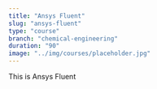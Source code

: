 ```yaml
---
title: "Ansys Fluent"
slug: "ansys-fluent"
type: "course"
branch: "chemical-engineering"
duration: "90"
image: "../img/courses/placeholder.jpg"
---
```


This is Ansys Fluent

